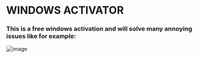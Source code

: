 # WINDOWS ACTIVATOR
### This is a free windows activation and will solve many annoying issues like for example:
![image](https://imagetolink.com/ib/tsdtZWnHBT)
